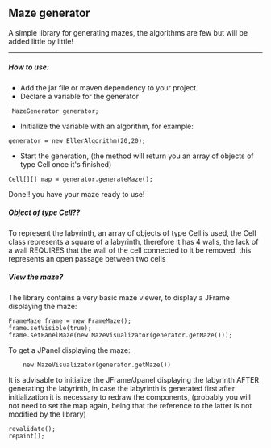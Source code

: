 ## Maze generator

A simple library for generating mazes, the algorithms are few but will be added little by little!

------------



##### How to use:

- Add the jar file or maven dependency to your project.
- Declare a variable for the generator
  
` MazeGenerator generator;`
- Initialize the variable with an algorithm, for example:
  
`generator = new EllerAlgorithm(20,20);`
- Start the generation, (the method will return you an array of objects of type Cell once it's finished)
  
`Cell[][] map = generator.generateMaze();`

Done!! you have your maze ready to use!

##### Object of type Cell??

To represent the labyrinth, an array of objects of type Cell is used, the Cell class represents a square of a labyrinth, therefore it has 4 walls, the lack of a wall REQUIRES that the wall of the cell connected to it be removed, this represents an open passage between two cells

##### View the maze?

The library contains a very basic maze viewer, to display a JFrame displaying the maze:

    FrameMaze frame = new FrameMaze();
    frame.setVisible(true);
    frame.setPanelMaze(new MazeVisualizator(generator.getMaze()));

To get a JPanel displaying the maze:

`    new MazeVisualizator(generator.getMaze())`

It is advisable to initialize the JFrame/Jpanel displaying the labyrinth AFTER generating the labyrinth, in case the labyrinth is generated first after initialization it is necessary to redraw the components, (probably you will not need to set the map again, being that the reference to the latter is not modified by the library)
    
    revalidate();
    repaint();


